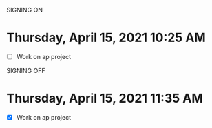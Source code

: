 SIGNING ON
# Thursday, April 15, 2021 10:25 AM
- [ ] Work on ap project


SIGNING OFF
# Thursday, April 15, 2021 11:35 AM
- [X] Work on ap project
